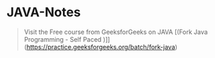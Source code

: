 # JAVA-Notes

> Visit the Free course from GeeksforGeeks on JAVA [(Fork Java Programming - Self Paced )]](https://practice.geeksforgeeks.org/batch/fork-java)